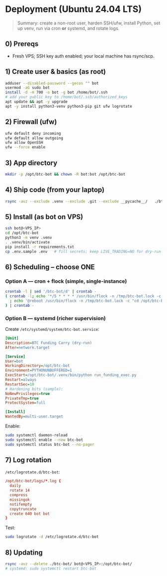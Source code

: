 # Deployment (Ubuntu 24.04 LTS)

> Summary: create a non-root user, harden SSH/ufw, install Python, set up venv,
> run via cron **or** systemd, and rotate logs.

## 0) Prereqs
- Fresh VPS; SSH key auth enabled; your local machine has rsync/scp.

## 1) Create user & basics (as root)
```bash
adduser --disabled-password --gecos "" bot
usermod -aG sudo bot
install -d -m 700 -o bot -g bot /home/bot/.ssh
# add your public key to /home/bot/.ssh/authorized_keys
apt update && apt -y upgrade
apt -y install python3-venv python3-pip git ufw logrotate
```

## 2) Firewall (ufw)
```bash
ufw default deny incoming
ufw default allow outgoing
ufw allow OpenSSH
ufw --force enable
```

## 3) App directory
```bash
mkdir -p /opt/btc-bot && chown -R bot:bot /opt/btc-bot
```

## 4) Ship code (from your laptop)
```bash
rsync -avz --exclude .venv --exclude .git --exclude __pycache__/   ./btc-bot/ bot@<VPS_IP>:/opt/btc-bot/
```

## 5) Install (as bot on VPS)
```bash
ssh bot@<VPS_IP>
cd /opt/btc-bot
python3 -m venv .venv
. .venv/bin/activate
pip install -r requirements.txt
cp .env.sample .env   # fill secrets; keep LIVE_TRADING=NO for dry-run
```

## 6) Scheduling – choose ONE

### Option A — **cron + flock** (simple, single-instance)
```bash
crontab -l | sed '/btc-bot/d' | crontab -
( crontab -l; echo '*/5 * * * * /usr/bin/flock -n /tmp/btc-bot.lock -c "cd /opt/btc-bot && . .venv/bin/activate && python run_funding_exec.py >> logs/funding_exec.log 2>&1"'
  ; echo '@reboot /usr/bin/flock -n /tmp/btc-bot.lock -c "cd /opt/btc-bot && . .venv/bin/activate && python run_funding_exec.py >> logs/funding_exec.log 2>&1"'
) | crontab -
```

### Option B — **systemd** (richer supervision)
Create `/etc/systemd/system/btc-bot.service`:
```ini
[Unit]
Description=BTC Funding Carry (dry-run)
After=network.target

[Service]
User=bot
WorkingDirectory=/opt/btc-bot
Environment=PYTHONUNBUFFERED=1
ExecStart=/opt/btc-bot/.venv/bin/python run_funding_exec.py
Restart=always
RestartSec=10
# Hardening bits (sample):
NoNewPrivileges=true
PrivateTmp=true
ProtectSystem=full

[Install]
WantedBy=multi-user.target
```
Enable:
```bash
sudo systemctl daemon-reload
sudo systemctl enable --now btc-bot
sudo systemctl status btc-bot --no-pager
```

## 7) Log rotation
`/etc/logrotate.d/btc-bot`:
```conf
/opt/btc-bot/logs/*.log {
  daily
  rotate 14
  compress
  missingok
  notifempty
  copytruncate
  create 640 bot bot
}
```
Test:
```bash
sudo logrotate -d /etc/logrotate.d/btc-bot
```

## 8) Updating
```bash
rsync -avz --delete ./btc-bot/ bot@<VPS_IP>:/opt/btc-bot/
# systemd: sudo systemctl restart btc-bot
```
